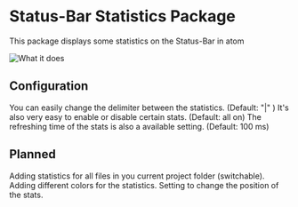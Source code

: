 # Status-Bar Statistics Package

This package displays some statistics on the Status-Bar in atom

![What it does](https://cloud.githubusercontent.com/assets/17144010/19243972/6599692e-8f1a-11e6-9ffa-e5eff32fc24b.gif)

## Configuration

You can easily change the delimiter between the statistics.   (Default:  "|"  )
It's also very easy to enable or disable certain stats.       (Default: all on)
The refreshing time of the stats is also a available setting. (Default: 100 ms)

## Planned

Adding statistics for all files in you current project folder (switchable).
Adding different colors for the statistics.
Setting to change the position of the stats.
